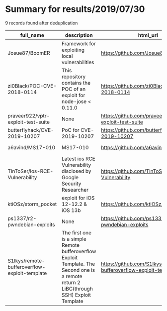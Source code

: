 
# Summary for results/2019/07/30
    
9 records found after deduplication

| full_name | description | html_url | matched_list | matched_count | pushed_at | size | stargazers_count | language | forks_count |
|-----------------------------------------------|---------------------------------------------------------------------------------------------------------------------------------------------------------------------------------------------------------------------|------------------------------------------------------------------|---------------------------------|-----------------|---------------------------|--------|--------------------|------------|---------------|
| Josue87/BoomER | Framework for exploiting local vulnerabilities | https://github.com/Josue87/BoomER | ['exploit'] | 1 | 2019-07-30 13:57:20+00:00 | 128 | 78 | Python | 20 |
| zi0Black/POC-CVE-2018-0114 | This repository contains the POC of an exploit for node-jose < 0.11.0 | https://github.com/zi0Black/POC-CVE-2018-0114 | ['cve poc', 'cve-2', 'exploit'] | 3 | 2019-07-30 13:12:41+00:00 | 12 | 22 | Python | 9 |
| praveer922/vptr-exploit-test-suite | None | https://github.com/praveer922/vptr-exploit-test-suite | ['exploit'] | 1 | 2019-07-30 06:04:22+00:00 | 1866 | 1 | C++ | 0 |
| butterflyhack/CVE-2019-10207 | PoC for CVE-2019-10207 | https://github.com/butterflyhack/CVE-2019-10207 | ['cve poc', 'cve-2'] | 2 | 2019-07-30 08:50:32+00:00 | 2 | 18 | C | 6 |
| a6avind/MS17-010 | MS17-010 | https://github.com/a6avind/MS17-010 | ['exploit'] | 1 | 2019-07-30 13:51:52+00:00 | 28 | 4 | Python | 0 |
| TinToSer/ios-RCE-Vulnerability | Latest ios RCE Vulnerability disclosed by Google Security Researcher | https://github.com/TinToSer/ios-RCE-Vulnerability | ['rce'] | 1 | 2019-07-30 15:27:44+00:00 | 23 | 21 | nan | 9 |
| ktiOSz/storm_pocket | exploit for iOS 12-12.2 & iOS 13b | https://github.com/ktiOSz/storm_pocket | ['exploit'] | 1 | 2019-07-30 16:30:15+00:00 | 2 | 3 | JavaScript | 1 |
| ps1337/r2-pwndebian-exploits | None | https://github.com/ps1337/r2-pwndebian-exploits | ['exploit'] | 1 | 2019-07-30 20:49:28+00:00 | 59 | 1 | | 0 |
| S1lkys/remote-bufferoverflow-exploit-template | The first one is a simple Remote bufferoverflow Exploit Template. The Second one is a remote return 2 LiBC(through SSH) Exploit Template | https://github.com/S1lkys/remote-bufferoverflow-exploit-template | ['exploit'] | 1 | 2019-07-30 21:12:01+00:00 | 3 | 1 | Python | 1 |
